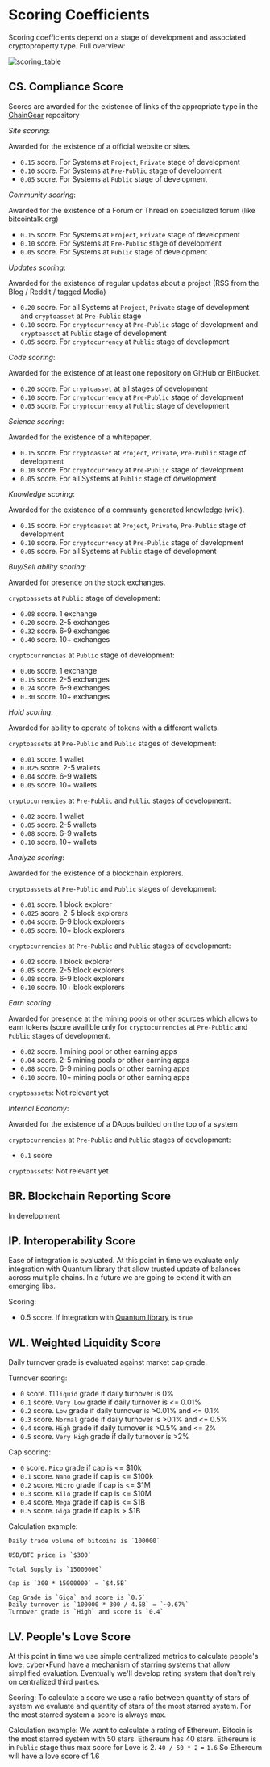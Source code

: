 # Scoring Coefficients

Scoring coefficients depend on a stage of development and associated cryptoproperty type. Full overview:

![scoring_table](scoring.png)

## CS. Compliance Score

Scores are awarded for the existence of links of the appropriate type in the [ChainGear](https://github.com/cyberFund/chaingear#links) repository

*Site scoring*:

Awarded for the existence of a official website or sites.
- `0.15` score. For Systems at `Project`, `Private` stage of development
- `0.10` score. For Systems at `Pre-Public` stage of development
- `0.05` score. For Systems at `Public` stage of development

*Community scoring*:

Awarded for the existence of a Forum or Thread on specialized forum (like bitcointalk.org)
- `0.15` score. For Systems at `Project`, `Private` stage of development
- `0.10` score. For Systems at `Pre-Public` stage of development
- `0.05` score. For Systems at `Public` stage of development

*Updates scoring*:

Awarded for the existence of regular updates about a project (RSS from the Blog / Reddit / tagged Media)
- `0.20` score. For all Systems at `Project`, `Private` stage of development and `cryptoasset` at `Pre-Public` stage
- `0.10` score. For `cryptocurrency` at `Pre-Public` stage of development and `cryptoasset` at `Public` stage of development
- `0.05` score. For `cryptocurrency` at `Public` stage of development

*Code scoring*:

Awarded for the existence of at least one repository on GitHub or BitBucket.
- `0.20` score. For `cryptoasset` at all stages of development
- `0.10` score. For `cryptocurrency` at `Pre-Public` stage of development
- `0.05` score. For `cryptocurrency` at `Public` stage of development

*Science scoring*:

Awarded for the existence of a whitepaper.
- `0.15` score. For `cryptoasset` at `Project`, `Private`, `Pre-Public` stage of development
- `0.10` score. For `cryptocurrency` at `Pre-Public` stage of development
- `0.05` score. For all Systems at `Public` stage of development

*Knowledge scoring*:

Awarded for the existence of a communty generated knowledge (wiki).
- `0.15` score. For `cryptoasset` at `Project`, `Private`, `Pre-Public` stage of development
- `0.10` score. For `cryptocurrency` at `Pre-Public` stage of development
- `0.05` score. For all Systems at `Public` stage of development

*Buy/Sell ability scoring*:

Awarded for presence on the stock exchanges.

`cryptoassets` at `Public` stage of development:
- `0.08` score. 1 exchange
- `0.20` score. 2-5 exchanges
- `0.32` score. 6-9 exchanges
- `0.40` score. 10+ exchanges

`cryptocurrencies` at `Public` stage of development:
- `0.06` score. 1 exchange
- `0.15` score. 2-5 exchanges
- `0.24` score. 6-9 exchanges
- `0.30` score. 10+ exchanges

*Hold scoring*:

Awarded for ability to operate of tokens with a different wallets.

`cryptoassets` at `Pre-Public` and `Public` stages of development:
- `0.01` score. 1 wallet
- `0.025` score. 2-5 wallets
- `0.04` score. 6-9 wallets
- `0.05` score. 10+ wallets

`cryptocurrencies` at `Pre-Public` and `Public` stages of development:
- `0.02` score. 1 wallet
- `0.05` score. 2-5 wallets
- `0.08` score. 6-9 wallets
- `0.10` score. 10+ wallets

*Analyze scoring*:

Awarded for the existence of a blockchain explorers.

`cryptoassets` at `Pre-Public` and `Public` stages of development:
- `0.01` score. 1 block explorer
- `0.025` score. 2-5 block explorers
- `0.04` score. 6-9 block explorers
- `0.05` score. 10+ block explorers

`cryptocurrencies` at `Pre-Public` and `Public` stages of development:
- `0.02` score. 1 block explorer
- `0.05` score. 2-5 block explorers
- `0.08` score. 6-9 block explorers
- `0.10` score. 10+ block explorers

*Earn scoring*:

Awarded for presence at the mining pools or other sources which allows to earn tokens (score availible only for `cryptocurrencies` at `Pre-Public` and `Public` stages of development.
- `0.02` score. 1 mining pool or other earning apps
- `0.04` score. 2-5 mining pools or other earning apps
- `0.08` score. 6-9 mining pools or other earning apps
- `0.10` score. 10+ mining pools or other earning apps

`cryptoassets`:
Not relevant yet

*Internal Economy*:

Awarded for the existence of a DApps builded on the top of a system  

`cryptocurrencies` at `Pre-Public` and `Public` stages of development:
- `0.1` score

`cryptoassets`:
Not relevant yet

## BR. Blockchain Reporting Score

In development

## IP. Interoperability Score

Ease of integration is evaluated. At this point in time we evaluate only integration with Quantum library that allow trusted update of balances across multiple chains. In a future we are going to extend it with an emerging libs.

Scoring:
- 0.5 score. If integration with [Quantum library](https://github.com/cyberFund/quantum) is `true`

## WL. Weighted Liquidity Score

Daily turnover grade is evaluated against market cap grade.

Turnover scoring:
- `0` score. `Illiquid` grade if daily turnover is 0%
- `0.1` score. `Very Low` grade if daily turnover is <= 0.01%
- `0.2` score. `Low` grade if daily turnover is >0.01% and <= 0.1%
- `0.3` score. `Normal` grade if daily turnover is >0.1% and <= 0.5%
- `0.4` score. `High` grade if daily turnover is >0.5% and <= 2%
- `0.5` score. `Very High` grade if daily turnover is >2%

Cap scoring:
- `0` score. `Pico` grade if cap is <= $10k
- `0.1` score. `Nano` grade if cap is <= $100k
- `0.2` score. `Micro` grade if cap is <= $1M
- `0.3` score. `Kilo` grade if cap is <= $10M
- `0.4` score. `Mega` grade if cap is <= $1B
- `0.5` score. `Giga` grade if cap is > $1B

Calculation example:
```
Daily trade volume of bitcoins is `100000`

USD/BTC price is `$300`

Total Supply is `15000000`

Cap is `300 * 15000000` = `$4.5B`

Cap Grade is `Giga` and score is `0.5`
Daily turnover is `100000 * 300 / 4.5B` = `~0.67%`
Turnover grade is `High` and score is `0.4`
```

## LV. People's Love Score

At this point in time we use simple centralized metrics to calculate people's love. cyber•Fund have a mechanism of starring systems that allow simplified evaluation. Eventually we'll develop rating system that don't rely on centralized third parties.

Scoring:
To calculate a score we use a ratio between quantity of stars of system we evaluate and quantity of stars of the most starred system. For the most starred system a score is always max.

Calculation example:
We want to calculate a rating of Ethereum. Bitcoin is the most starred system with 50 stars. Ethereum has 40 stars. Ethereum is in `Public` stage thus max score for Love is 2.
`40 / 50 * 2` = `1.6`
So Ethereum will have a love score of 1.6
